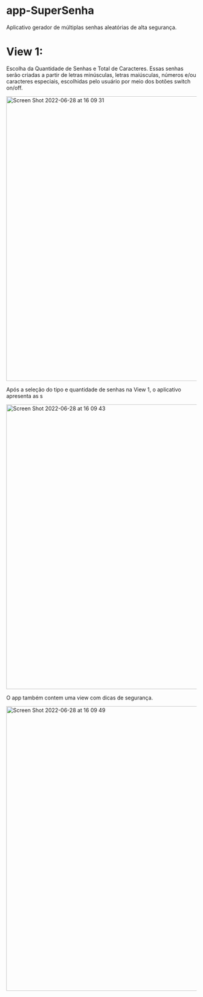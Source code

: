 # app-SuperSenha

Aplicativo gerador de múltiplas senhas aleatórias de alta segurança.

# View 1:

Escolha da Quantidade de Senhas e Total de Caracteres. Essas senhas serão criadas a partir de letras minúsculas, letras maiúsculas, números e/ou caracteres especiais, escolhidas pelo usuário por meio dos botões switch on/off.

<img width="753" alt="Screen Shot 2022-06-28 at 16 09 31" src="https://user-images.githubusercontent.com/102806228/176316565-4adf9a94-8495-4c20-ba2c-f1881766e131.png">

Após a seleção do tipo e quantidade de senhas na View 1, o aplicativo apresenta as s

<img width="753" alt="Screen Shot 2022-06-28 at 16 09 43" src="https://user-images.githubusercontent.com/102806228/176316436-c3530188-934e-4795-9683-2fae8dcd5d0d.png">

O app também contem uma view com dicas de segurança.

<img width="753" alt="Screen Shot 2022-06-28 at 16 09 49" src="https://user-images.githubusercontent.com/102806228/176316442-1bd6884b-b85a-4f59-95e2-444b9f70238a.png">

